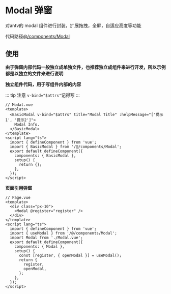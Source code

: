 # Modal 弹窗

对antv的 modal 组件进行封装，扩展拖拽，全屏，自适应高度等功能

代码路径[@/components/Modal](https://github.com/anncwb/vue-vben-admin/tree/main/src/components/Modal)


## 使用

**由于弹窗内部代码一般独立成单独文件，也推荐独立成组件来进行开发，所以示例都是以独立的文件来进行说明**


**独立组件代码，用于写组件内部的内容**

::: tip 注意
`v-bind="$attrs"`记得写
:::

```vue
// Modal.vue
<template>
  <BasicModal v-bind="$attrs" title="Modal Title" :helpMessage="['提示1', '提示2']">
    Modal Info.
  </BasicModal>
</template>
<script lang="ts">
  import { defineComponent } from 'vue';
  import { BasicModal } from '/@/components/Modal';
  export default defineComponent({
    components: { BasicModal },
    setup() {
      return {};
    },
  });
</script>

```

**页面引用弹窗**
```vue
// Page.vue
<template>
  <div class="px-10">
    <Modal @register="register" />
  </div>
</template>
<script lang="ts">
  import { defineComponent } from 'vue';
  import { useModal } from '/@/components/Modal';
  import Modal from './Modal.vue';
  export default defineComponent({
    components: { Modal },
    setup() {
      const [register, { openModal }] = useModal();
      return {
        register,
        openModal,
      };
    },
  });
</script>
```
